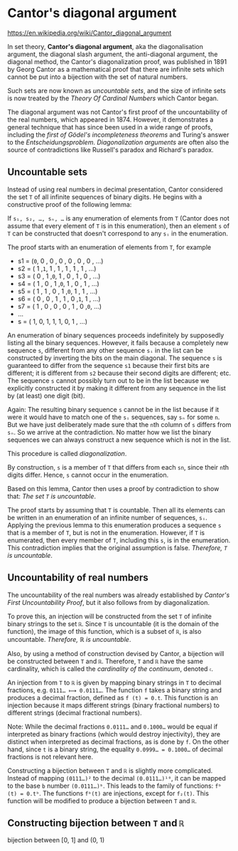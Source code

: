 # Cantor's diagonal argument

https://en.wikipedia.org/wiki/Cantor_diagonal_argument

In set theory, **Cantor's diagonal argument**, 
  aka 
  the diagonalisation argument, 
  the diagonal slash argument, 
  the anti-diagonal argument, 
  the diagonal method, 
  the Cantor's diagonalization proof, 
was published in 1891 by Georg Cantor 
as a mathematical proof 
that there are infinite sets 
which cannot be put into a bijection 
with the set of natural numbers.

Such sets are now known as *uncountable sets*, and the size of infinite sets is now treated by the *Theory Of Cardinal Numbers* which Cantor began.

The diagonal argument was not Cantor's first proof of the uncountability of the real numbers, which appeared in 1874. However, it demonstrates a general technique that has since been used in a wide range of proofs, including the *first of Gödel's incompleteness theorems* and Turing's answer to the *Entscheidungsproblem*. *Diagonalization arguments* are often also the source of contradictions like Russell's paradox and Richard's paradox.

## Uncountable sets

Instead of using real numbers in decimal presentation, Cantor considered the set `T` of all infinite sequences of binary digits. He begins with a constructive proof of the following lemma:

If `s₁, s₂, …, sₙ, …` is any enumeration of elements from `T` (Cantor does not assume that every element of `T` is in this enumeration), then an element `s` of `T` can be constructed that doesn't correspond to any `sᵢ` in the enumeration.

The proof starts with an enumeration of elements from `T`, for example

- s1 = (`0`, 0 , 0 , 0 , 0 , 0 , 0 , …)
- s2 = ( 1 ,`1`, 1 , 1 , 1 , 1 , 1 , …)
- s3 = ( 0 , 1 ,`0`, 1 , 0 , 1 , 0 , …)
- s4 = ( 1 , 0 , 1 ,`0`, 1 , 0 , 1 , …)
- s5 = ( 1 , 1 , 0 , 1 ,`0`, 1 , 1 , …)
- s6 = ( 0 , 0 , 1 , 1 , 0 ,`1`, 1 , …)
- s7 = ( 1 , 0 , 0 , 0 , 1 , 0 ,`0`, …)
- …
- s  = ( 1,  0,  1,  1,  1,  0,  1 , …)


An enumeration of binary sequences proceeds indefinitely by supposedly listing all the binary sequences. However, it fails because a completely new sequence `s`, different from any other sequence `sᵢ` in the list can be constructed by inverting the bits on the main diagonal. The sequence `s` is guaranteed to differ from the sequence `s1` because their first bits are different; it is different from `s2` because their second digits are different; etc. The sequence `s` cannot possibly turn out to be in the list because we explicitly constructed it by making it different from any sequence in the list by (at least) one digit (bit).

Again: The resulting binary sequence `s` cannot be in the list because if it were it would have to match one of the `sᵢ` sequences, say `sₙ` for some `n`. But we have just deliberately made sure that the `n`th column of `s` differs from `sₙ`. So we arrive at the contradiction. No matter how we list the binary sequences we can always construct a new sequence which is not in the list.

This procedure is called *diagonalization*.

By construction, `s` is a member of `T` that differs from each `sn`, since their `n`th digits differ. Hence, `s` cannot occur in the enumeration.

Based on this lemma, Cantor then uses a proof by contradiction to show that: *The set `T` is uncountable*.

The proof starts by assuming that `T` is countable. Then all its elements can be written in an enumeration of an infinite number of sequences, `sᵢ`. Applying the previous lemma to this enumeration produces a sequence `s` that is a member of `T`, but is not in the enumeration. However, if `T` is enumerated, then every member of `T`, including this `s`, is in the enumeration. This contradiction implies that the original assumption is false. *Therefore, `T` is uncountable*.

## Uncountability of real numbers

The uncountability of the real numbers was already established by *Cantor's First Uncountability Proof*, but it also follows from by diagonalization.

To prove this, an injection will be constructed from the set `T` of infinite binary strings to the set `ℝ`. Since `T` is uncountable (it is the domain of the function), the image of this function, which is a subset of `ℝ`, is also uncountable. *Therefore, ℝ is uncountable*.

Also, by using a method of construction devised by Cantor, a bijection will be constructed between `T` and `ℝ`. Therefore, `T` and `ℝ` have the same cardinality, which is called the *cardinality of the continuum*, denoted `𝔠`.

An injection from `T` to `ℝ` is given by mapping binary strings in `T` to decimal fractions, e.g. `0111… ⟼ 0.0111…`. The function `f` takes a binary string and produces a decimal fraction, defined as `f (t) = 0.t`. This function is an injection because it maps different strings (binary fractional numbers) to different strings (decimal fractional numbers).

Note: While the decimal fractions `0.0111…` and `0.1000…` would be equal if interpreted as binary fractions (which would destroy injectivity), they are distinct when interpreted as decimal fractions, as is done by `f`. On the other hand, since `t` is a binary string, the equality `0.0999… = 0.1000…` of decimal fractions is not relevant here.

Constructing a bijection between `T` and `ℝ` is slightly more complicated. Instead of mapping `(0111…)²` to the decimal `(0.0111…)¹⁰`, it can be mapped to the base `b` number `(0.0111…)ᵇ`. 
This leads to the family of functions: `fᵇ (t) = 0.tᵇ`. 
The functions `fᵇ(t)` are injections, except for `f₂(t)`. This function will be modified to produce a bijection between `T` and `ℝ`.

## Constructing bijection between `T` and `ℝ`

bijection between [0, 1] and (0, 1)
